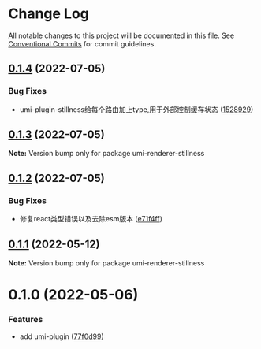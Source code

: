 # Change Log

All notable changes to this project will be documented in this file.
See [Conventional Commits](https://conventionalcommits.org) for commit guidelines.

## [0.1.4](https://github.com/leomYili/react-stillness-component/compare/umi-renderer-stillness@0.1.3...umi-renderer-stillness@0.1.4) (2022-07-05)


### Bug Fixes

* umi-plugin-stillness给每个路由加上type,用于外部控制缓存状态 ([1528929](https://github.com/leomYili/react-stillness-component/commit/15289290b1ae53549d10aa8bc2f0a453eb0e9798))





## [0.1.3](https://github.com/leomYili/react-stillness-component/compare/umi-renderer-stillness@0.1.2...umi-renderer-stillness@0.1.3) (2022-07-05)

**Note:** Version bump only for package umi-renderer-stillness





## [0.1.2](https://github.com/leomYili/react-stillness-component/compare/umi-renderer-stillness@0.1.1...umi-renderer-stillness@0.1.2) (2022-07-05)


### Bug Fixes

* 修复react类型错误以及去除esm版本 ([e71f4ff](https://github.com/leomYili/react-stillness-component/commit/e71f4ffb199c412785f51e5d609e98102376bef5))





## [0.1.1](https://github.com/leomYili/react-stillness-component/compare/umi-renderer-stillness@0.1.0...umi-renderer-stillness@0.1.1) (2022-05-12)

**Note:** Version bump only for package umi-renderer-stillness





# 0.1.0 (2022-05-06)


### Features

* add umi-plugin ([77f0d99](https://github.com/leomYili/react-stillness-component/commit/77f0d99bd41ce8949af831142821286fefaeecb1))
